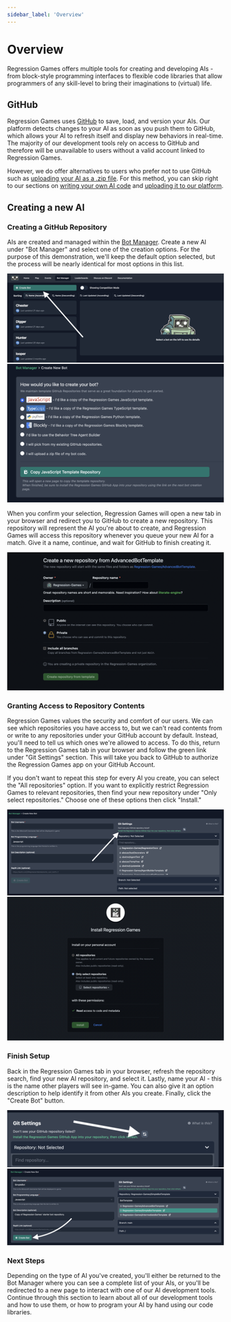 ```yaml
---
sidebar_label: 'Overview'
---
```


# Overview

Regression Games offers multiple tools for creating and developing AIs - from block-style programming interfaces
to flexible code libraries that allow programmers of any skill-level to bring their imaginations to (virtual) life.

## GitHub

Regression Games uses [GitHub](https://github.com/) to save, load, and version your AIs.
Our platform detects changes to your AI as soon as you push them to GitHub, which allows your AI to refresh itself and display new behaviors in real-time.
The majority of our development tools rely on access to GitHub and therefore will be unavailable to users without a valid account linked to Regression Games.

However, we do offer alternatives to users who prefer not to use GitHub such as [uploading your AI as a .zip file](TODO-REG-1023:-Add-section-and-link-here).
For this method, you can skip right to our sections on [writing your own AI code](TODO-REG-1035:-Add-section-and-link-here) and [uploading it to our platform](TODO-REG-1023:-Add-section-and-link-here).

## Creating a new AI

### Creating a GitHub Repository

AIs are created and managed within the [Bot Manager](https://play.regression.gg/bots).
Create a new AI under "Bot Manager" and select one of the creation options.
For the purpose of this demonstration, we'll keep the default option selected, but the process will be nearly identical for most options in this list.

![Create new AI](./img/create-bot-button.png)
![Select Creation Option](./img/bot-creation-options.png)

When you confirm your selection, Regression Games will open a new tab in your browser and redirect you to GitHub to create a new repository.
This repository will represent the AI you're about to create, and Regression Games will access this repository whenever you queue your new AI for a match.
Give it a name, continue, and wait for GitHub to finish creating it.

![Clone Template](./img/clone-template.png)

### Granting Access to Repository Contents

Regression Games values the security and comfort of our users.
We can see which repositories you have access to, but we can't read contents from or write to any repositories under your GitHub account by default.
Instead, you'll need to tell us which ones we're allowed to access.
To do this, return to the Regression Games tab in your browser and follow the green link under "Git Settings" section.
This will take you back to GitHub to authorize the Regression Games app on your GitHub Account.

If you don't want to repeat this step for every AI you create, you can select the "All repositories" option.
If you want to explicitly restrict Regression Games to relevant repositories, then find your new repository under "Only select repositories."
Choose one of these options then click "Install."

![Grant GitHub Access](./img/install-github-app.png)
![Select GitHub Repositories](./img/github-select-repositories.png)

### Finish Setup

Back in the Regression Games tab in your browser, refresh the repository search, find your new AI repository, and select it.
Lastly, name your AI - this is the name other players will see in-game. You can also give it an option description to help identify it from other AIs you create.
Finally, click the "Create Bot" button.

![Refresh Repositories](./img/refresh-repositories.png)
![Finish Bot Creation](./img/finish-creating-bot.png)

### Next Steps

Depending on the type of AI you've created, you'll either be returned to the Bot Manager where you can see a complete list of your AIs,
or you'll be redirected to a new page to interact with one of our AI development tools.
Continue through this section to learn about all of our development tools and how to use them, or how to program your AI by hand using our code libraries.
